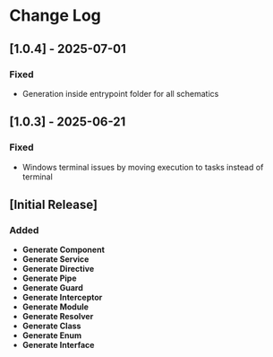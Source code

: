 # Change Log

## [1.0.4] - 2025-07-01
### Fixed
- Generation inside entrypoint folder for all schematics

## [1.0.3] - 2025-06-21
### Fixed
- Windows terminal issues by moving execution to tasks instead of terminal

## [Initial Release]
### Added
- **Generate Component**
- **Generate Service**
- **Generate Directive**
- **Generate Pipe**
- **Generate Guard**
- **Generate Interceptor**
- **Generate Module**
- **Generate Resolver**
- **Generate Class**
- **Generate Enum**
- **Generate Interface**